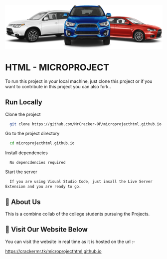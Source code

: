 
![Logo](https://raw.githubusercontent.com/MrCracker-OP/microprojecthtml.github.io/main/image/home-img.png)


# HTML - MICROPROJECT

To run this project in your local machine, just clone this project or if you want to contribute in this project you can also fork..

## Run Locally

Clone the project

```bash
  git clone https://github.com/MrCracker-OP/microprojecthtml.github.io.git
```

Go to the project directory

```bash
  cd microprojecthtml.github.io
```

Install dependencies

```
  No depencdencies required
```

Start the server
```
  If you are using Visual Studio Code, just insall the Live Server Extension and you are ready to go.
```



## 🚀 About Us

This is a combine collab of the college students pursuing the Projects.


## 🔗 Visit Our Website Below 

You can visit the website in real time as it is hosted on the url :- 

https://crackermr.tk/microprojecthtml.github.io

